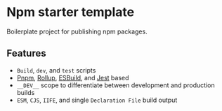 # Npm starter template

Boilerplate project for publishing npm packages.

## Features

- `Build`, `dev`, and `test` scripts
- [Pnpm](https://github.com/pnpm/pnpm), [Rollup](https://github.com/rollup/rollup), [ESBuild](https://github.com/evanw/esbuild), and [Jest](https://github.com/facebook/jest) based
- `__DEV__` scope to differentiate between development and production builds
- `ESM`, `CJS`, `IIFE`, and single `Declaration File` build output

